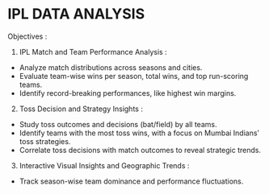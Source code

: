 <h1>IPL DATA ANALYSIS</h1>
Objectives : 


1. IPL Match and Team Performance Analysis : 
- Analyze match distributions across seasons and cities.
- Evaluate team-wise wins per season, total wins, and top run-scoring teams.
- Identify record-breaking performances, like highest win margins.

2. Toss Decision and Strategy Insights : 
- Study toss outcomes and decisions (bat/field) by all teams.
- Identify teams with the most toss wins, with a focus on Mumbai Indians’ toss strategies.
- Correlate toss decisions with match outcomes to reveal strategic trends.

3. Interactive Visual Insights and Geographic Trends : 
- Track season-wise team dominance and performance fluctuations.
